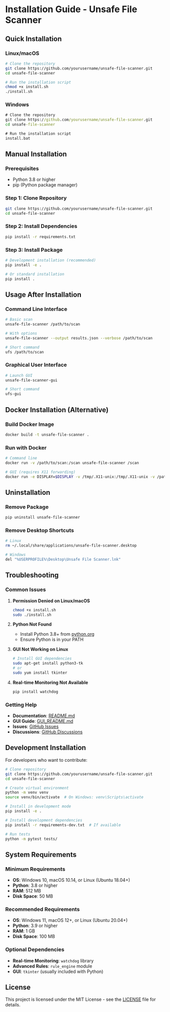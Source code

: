 # Installation Guide - Unsafe File Scanner

## Quick Installation

### Linux/macOS
```bash
# Clone the repository
git clone https://github.com/yourusername/unsafe-file-scanner.git
cd unsafe-file-scanner

# Run the installation script
chmod +x install.sh
./install.sh
```

### Windows
```cmd
# Clone the repository
git clone https://github.com/yourusername/unsafe-file-scanner.git
cd unsafe-file-scanner

# Run the installation script
install.bat
```

## Manual Installation

### Prerequisites
- Python 3.8 or higher
- pip (Python package manager)

### Step 1: Clone Repository
```bash
git clone https://github.com/yourusername/unsafe-file-scanner.git
cd unsafe-file-scanner
```

### Step 2: Install Dependencies
```bash
pip install -r requirements.txt
```

### Step 3: Install Package
```bash
# Development installation (recommended)
pip install -e .

# Or standard installation
pip install .
```

## Usage After Installation

### Command Line Interface
```bash
# Basic scan
unsafe-file-scanner /path/to/scan

# With options
unsafe-file-scanner --output results.json --verbose /path/to/scan

# Short command
ufs /path/to/scan
```

### Graphical User Interface
```bash
# Launch GUI
unsafe-file-scanner-gui

# Short command
ufs-gui
```

## Docker Installation (Alternative)

### Build Docker Image
```bash
docker build -t unsafe-file-scanner .
```

### Run with Docker
```bash
# Command line
docker run -v /path/to/scan:/scan unsafe-file-scanner /scan

# GUI (requires X11 forwarding)
docker run -e DISPLAY=$DISPLAY -v /tmp/.X11-unix:/tmp/.X11-unix -v /path/to/scan:/scan unsafe-file-scanner-gui
```

## Uninstallation

### Remove Package
```bash
pip uninstall unsafe-file-scanner
```

### Remove Desktop Shortcuts
```bash
# Linux
rm ~/.local/share/applications/unsafe-file-scanner.desktop

# Windows
del "%USERPROFILE%\Desktop\Unsafe File Scanner.lnk"
```

## Troubleshooting

### Common Issues

1. **Permission Denied on Linux/macOS**
   ```bash
   chmod +x install.sh
   sudo ./install.sh
   ```

2. **Python Not Found**
   - Install Python 3.8+ from [python.org](https://python.org)
   - Ensure Python is in your PATH

3. **GUI Not Working on Linux**
   ```bash
   # Install GUI dependencies
   sudo apt-get install python3-tk
   # or
   sudo yum install tkinter
   ```

4. **Real-time Monitoring Not Available**
   ```bash
   pip install watchdog
   ```

### Getting Help

- **Documentation**: [README.md](README.md)
- **GUI Guide**: [GUI_README.md](GUI_README.md)
- **Issues**: [GitHub Issues](https://github.com/yourusername/unsafe-file-scanner/issues)
- **Discussions**: [GitHub Discussions](https://github.com/yourusername/unsafe-file-scanner/discussions)

## Development Installation

For developers who want to contribute:

```bash
# Clone repository
git clone https://github.com/yourusername/unsafe-file-scanner.git
cd unsafe-file-scanner

# Create virtual environment
python -m venv venv
source venv/bin/activate  # On Windows: venv\Scripts\activate

# Install in development mode
pip install -e .

# Install development dependencies
pip install -r requirements-dev.txt  # If available

# Run tests
python -m pytest tests/
```

## System Requirements

### Minimum Requirements
- **OS**: Windows 10, macOS 10.14, or Linux (Ubuntu 18.04+)
- **Python**: 3.8 or higher
- **RAM**: 512 MB
- **Disk Space**: 50 MB

### Recommended Requirements
- **OS**: Windows 11, macOS 12+, or Linux (Ubuntu 20.04+)
- **Python**: 3.9 or higher
- **RAM**: 1 GB
- **Disk Space**: 100 MB

### Optional Dependencies
- **Real-time Monitoring**: `watchdog` library
- **Advanced Rules**: `rule_engine` module
- **GUI**: `tkinter` (usually included with Python)

## License

This project is licensed under the MIT License - see the [LICENSE](LICENSE) file for details.
